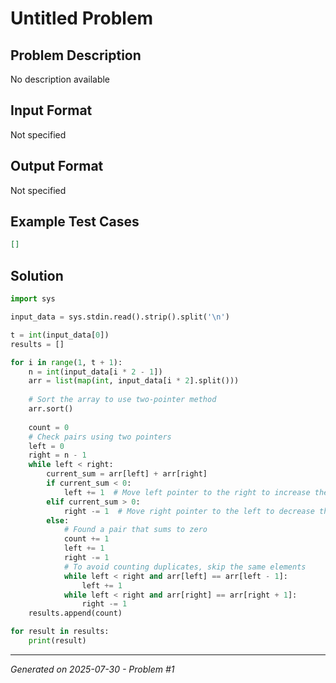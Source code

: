 # Untitled Problem

## Problem Description
No description available

## Input Format
Not specified

## Output Format
Not specified

## Example Test Cases
```json
[]
```

## Solution
```python
import sys

input_data = sys.stdin.read().strip().split('\n')

t = int(input_data[0])
results = []

for i in range(1, t + 1):
    n = int(input_data[i * 2 - 1])
    arr = list(map(int, input_data[i * 2].split()))
    
    # Sort the array to use two-pointer method
    arr.sort()
    
    count = 0
    # Check pairs using two pointers
    left = 0
    right = n - 1
    while left < right:
        current_sum = arr[left] + arr[right]
        if current_sum < 0:
            left += 1  # Move left pointer to the right to increase the sum
        elif current_sum > 0:
            right -= 1  # Move right pointer to the left to decrease the sum
        else:
            # Found a pair that sums to zero
            count += 1
            left += 1
            right -= 1
            # To avoid counting duplicates, skip the same elements
            while left < right and arr[left] == arr[left - 1]:
                left += 1
            while left < right and arr[right] == arr[right + 1]:
                right -= 1
    results.append(count)

for result in results:
    print(result)
```

---
*Generated on 2025-07-30 - Problem #1*